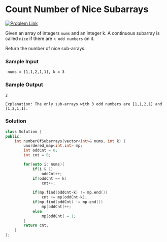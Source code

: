 # Count Number of Nice Subarrays

[![Problem Link](https://img.shields.io/badge/-LeetCode-FFA116?style=for-the-badge&logo=LeetCode&logoColor=black)](https://leetcode.com/problems/count-number-of-nice-subarrays/description/)

Given an array of integers `nums` and an integer k. 
A continuous subarray is called `nice` if there are `k odd numbers` on it.

Return the number of nice sub-arrays.

### Sample Input
```
 nums = [1,1,2,1,1], k = 3
```

### Sample Output
```
2

Explanation: The only sub-arrays with 3 odd numbers are [1,1,2,1] and [1,2,1,1].
```

### Solution
```cpp
class Solution {
public:
    int numberOfSubarrays(vector<int>& nums, int k) {
        unordered_map<int,int> mp;
        int oddCnt = 0;
        int cnt = 0;

        for(auto i: nums){
            if(i & 1)
                oddCnt++;
            if(oddCnt == k)
                cnt++;
                
            if(mp.find(oddCnt-k) != mp.end())
                cnt += mp[oddCnt-k];
            if(mp.find(oddCnt) != mp.end())
                mp[oddCnt]++;
            else 
                mp[oddCnt] = 1;
        }
        return cnt;
    }
};
```
